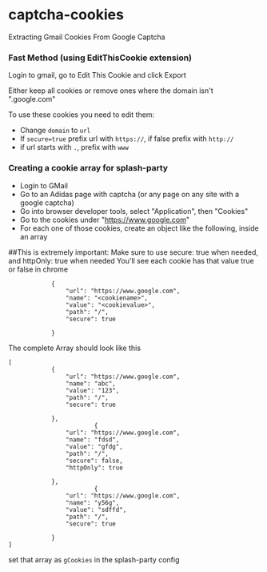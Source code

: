 # captcha-cookies
Extracting Gmail Cookies From Google Captcha

### Fast Method (using EditThisCookie extension)

Login to gmail, go to Edit This Cookie and click Export

Either keep all cookies or remove ones where the domain isn't ".google.com"

To use these cookies you need to edit them:

* Change `domain` to `url`
* If `secure=true` prefix url with `https://`, if false prefix with `http://`
* if url starts with `.`, prefix with `www` 

### Creating a cookie array for splash-party

* Login to GMail
* Go to an Adidas page with captcha (or any page on any site with a google captcha)
* Go into browser developer tools, select "Application", then "Cookies"
* Go to the cookies under "https://www.google.com"
* For each one of those cookies, create an object like the following, inside an array

##This is extremely important:
Make sure to use secure: true when needed, and httpOnly: true when needed
You'll see each cookie has that value true or false in chrome

```
            {
                "url": "https://www.google.com",
                "name": "<cookiename>",
                "value": "<cookievalue>",
                "path": "/",
                "secure": true

            }
```

The complete Array should look like this

```
[
            {
                "url": "https://www.google.com",
                "name": "abc",
                "value": "123",
                "path": "/",
                "secure": true

            },
                        {
                "url": "https://www.google.com",
                "name": "fdsd",
                "value": "gfdg",
                "path": "/",
                "secure": false,
                "httpOnly": true

            },
                        {
                "url": "https://www.google.com",
                "name": "y56g",
                "value": "sdffd",
                "path": "/",
                "secure": true

            }
]

```


set that array as `gCookies` in the splash-party config
